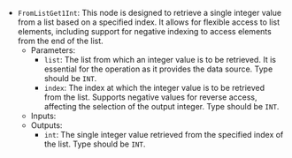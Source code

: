 - `FromListGet1Int`: This node is designed to retrieve a single integer value from a list based on a specified index. It allows for flexible access to list elements, including support for negative indexing to access elements from the end of the list.
    - Parameters:
        - `list`: The list from which an integer value is to be retrieved. It is essential for the operation as it provides the data source. Type should be `INT`.
        - `index`: The index at which the integer value is to be retrieved from the list. Supports negative values for reverse access, affecting the selection of the output integer. Type should be `INT`.
    - Inputs:
    - Outputs:
        - `int`: The single integer value retrieved from the specified index of the list. Type should be `INT`.
